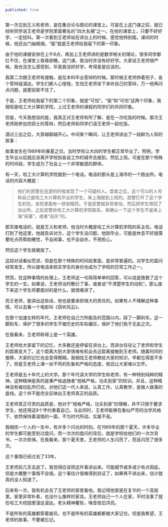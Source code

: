 ```yaml
---
published: true
---
```

第一次见到王义和老师，是在集合论与图论的课堂上。可是在上这门课之前，就已经听同学说王老师是学院里面著名的“四大名捕”之一。在他的课堂上，只要不好好学，一定挂科。第一次看到王老师站在讲台上的时候，感觉他特别瘦。课间的时候，他还出门抽根烟。“瘦”就是王老师给我留下的第一印象。

由于他的课被安排在上午8点，再加上王老师讲的是数学相关的理论，很多同学都扛不住，在课堂上昏昏欲睡。这门课，我当时并没有好好学。大家说王老师很严格，我也没怎么感受到，毕竟我没好好学，考得差是应该的。

我第二次跟王老师有接触，是在本科毕业答辩的时候。那时候王老师拎着兜子，各个答辩组溜达。学生们都人心惶惶，生怕王老师坐下来听自己的答辩，万一他再问点问题，就更招架不住了。

于是，王老师给我留下的第二个印象，就是“可怕”。“瘦”和“可怕”这两个印象，我相信是哈工大计算机学院，上过王老师的课程的同学们的共同印象。

但是，今天我想说的是，我真正对王老师有所了解，是在一次吃饭的时候。那次王老师刚参加完硕士的答辩，然后老师和同学们请王老师一起吃饭。

酒过三巡之后，大家越聊越开心。中间某个瞬间，让王老师讲出了一段鲜为人知的故事：

故事发生在1989年的春夏之交。当时学校让大四的学生都正常毕业了。照例，学生毕业以后就应该离开学校到各自工作的城市去报到，然后上班。可是在那个特殊的时间段，学生成为了社会上一个非常敏感的群体。

有一天，哈工大计算机学院接到一个电话。电话的那头是上海市的一个跑出所。电话的内容大概是：
> 他们的民警在巡逻的时候发现了一个可疑的人。盘查之后，这个可以的人号称自己是哈工大计算机毕业的学生，来上海报到上班的。民警打开了这个学生的包，发现里面有一拼安眠药。于是民警就非常害怕，然后把学生带回了派出所。之后民警给哈工大计算机学院联系，来确认一下这个学生不是来上海“闹事”，或者“自杀”的。

那天接电话的，就是王义和老师。他当时大概是哈工大计算机学院的系主任。电话打到了他这里，他就告诉对方，这个学生没问题，他刚毕业，可能是休息不好就需要吃点药帮助睡觉，不会闹事，也不会自杀，不用担心。

然后这个学生就被放了。

这段对话看似荒谬，但是在那个特殊的时间段里面，是非常普遍的。对学生的盘问经常发生，所以接电话来核实学生的身份也成为了学校的日常工作之一。

然而，在这种事情的处理上，王老师这一句简简单单的回答，可以说是挽救了这个学生的一生。如果说，王老师当时敷衍了事，或者说“不清楚学生的动机“。那么接下来这个学生将要面对的是什么，就很难讲了。

而王老师，能讲出这些话，他也是要承担很大的责任的。如果有人不理解这种事情，可以去看一个电影叫《窃听风云》。

在那个加速左转的年代，王老师在自己力所能及的范围以内，踩了一脚刹车。这一脚刹车，保护了很多的学生不被历史的车轮碾压，保护了他们免于无妄之灾。

在我看来，王老师称得上是一个英雄。

王老师给大家留下的记忆，大多数还是停留在讲台上。而讲台往往让了老师和学生的距离变大了。这个距离大到大家很难有机会去近距离接触到王老师。随着时间的推移，大家的记忆也会变得模糊。我相信王老师教给大家的知识，早都忘得差不多了。但是王老师上课一丝不苟的形象和严格的态度，依旧让大家难以忘怀。

王老师是五十年代上的大学。那个年代读大学的学生和老师，有一种特别纯粹的精神。这种精神是真的是秉严格追随者“规格严格，功夫到家”的校训。并且，这种精神没有被动乱所打扰。对他们这一代人来说，认真工作，认真教学，是做人做事的底线。这个并不能完全反映出王老师真正的品质。

王老师真正可贵的品质是，他对于“规格严格，功夫到家”的理解，并不只限于要求学生，他还用这8个字约束着自己。与此同时，王老师能够在看似严苛的治学风格下，依然保持着温情的一面，不为时代所动，实属不易。

我相信一个人的一生中，有许多个闪光的时刻。在1989年的那个夏天，许多毕业的学生都可能受到过盘问，而一次次的盘问的背后，就是学校给他们的一次次背书，一次次担保。在我看来，那个夏天里，王老师的人生闪亮了，而且闪亮了很多次。

这个事情已经过去了33年。

王老师前几天去逝了。我觉得应该把这件事讲出来。可能细节或多或少有点瑕疵，但是大概整个事情不会错。这个事估计很难得到验证了，如果再不讲出来，估计就真的没人知道了。

后来有一次，我有机会去了王老师的家里看他。我记得他家是在复华的一个高层里。家里非常朴素，也没什么像样的家具。王老师自己一个人在家，平时没事了就在哈工大校园里溜达溜达。老头精神矍铄，嗓音依旧洪亮。

不是所有的英雄都穿着披风，也不是所有的英雄都都被大家记住。但是我希望，王老师的故事，不要被忘记。
